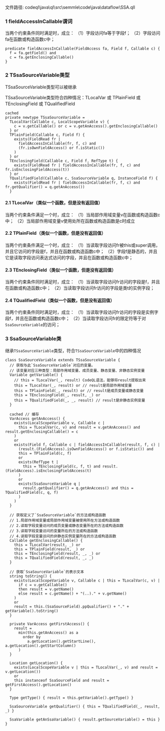 文件路径: codeql\java\ql\src\semmle\code\java\dataflow\SSA.qll


### 1 fieldAccessInCallable谓词

当两个约束条件同时满足时，成立：
（1）字段访问fa等于字段f；
（2）字段访问fa在函数或构造函数c中；
```qll
predicate fieldAccessInCallable(FieldAccess fa, Field f, Callable c) {
  f = fa.getField() and
  c = fa.getEnclosingCallable()
}
```

### 2 TSsaSourceVariable类型

TSsaSourceVariable类型可以被继承

TSsaSourceVariable类型符合四种情况：TLocalVar 或 TPlainField 或 TEnclosingField 或 TQualifiedField

```qll
cached
private newtype TSsaSourceVariable =
  TLocalVar(Callable c, LocalScopeVariable v) {
    c = v.getCallable() or c = v.getAnAccess().getEnclosingCallable()
  } or
  TPlainField(Callable c, Field f) {
    exists(FieldRead fr |
      fieldAccessInCallable(fr, f, c) and
      (fr.isOwnFieldAccess() or f.isStatic())
    )
  } or
  TEnclosingField(Callable c, Field f, RefType t) {
    exists(FieldRead fr | fieldAccessInCallable(fr, f, c) and fr.isEnclosingFieldAccess(t))
  } or
  TQualifiedField(Callable c, SsaSourceVariable q, InstanceField f) {
    exists(FieldRead fr | fieldAccessInCallable(fr, f, c) and fr.getQualifier() = q.getAnAccess())
  }
```

#### 2.1 TLocalVar（类似一个函数，但是没有返回值）
当两个约束条件满足一个时，成立：
（1）当局部作用域变量v在函数或构造函数c中；
（2）当局部作用域变量v使用处所在函数或构造函数是c时成立

#### 2.2 TPlainField（类似一个函数，但是没有返回值）
当两个约束条件满足一个时，成立：
（1）当读取字段访问fr被this或super调用，并且它访问的字段是f，并且在函数或构造函数c中；
（2）字段f是静态的，并且它是读取字段访问表达式访问的字段，并且在函数或构造函数c中；

#### 2.3 TEnclosingField（类似一个函数，但是没有返回值）
当两个约束条件同时满足时，成立：
（1）当读取字段访问fr访问的字段是f，并且在函数或构造函数c中；
（2）当读取字段访问fr访问的字段是类t的实例字段；

#### 2.4 TQualifiedField（类似一个函数，但是没有返回值）
当两个约束条件同时满足时，成立：
（1）当读取字段访问fr访问的字段是实例字段f，并且在函数或构造函数c中；
（2）当读取字段访问fr的限定符等于对`SsaSourceVariable`的访问；

### 3 SsaSourceVariable类

继承`TSsaSourceVariable`类型，符合`TSsaSourceVariable`中的四种情况

```qll
class SsaSourceVariable extends TSsaSourceVariable {
  // 获取与此`SsaSourceVariable`对应的变量。
  // 该变量对应三种类型：局部作用域变量、成员变量、静态变量、非静态实例变量
  Variable getVariable() {
    // this = TLocalVar(_, result) CodeQL语法，能够将result提取出来
    this = TLocalVar(_, result) or // result是局部作用域变量 
    this = TPlainField(_, result) or // result是成员变量或静态变量
    this = TEnclosingField(_, result, _) or
    this = TQualifiedField(_, _, result) // result是非静态实例变量
  }

  cached // 缓存
  VarAccess getAnAccess() {
    exists(LocalScopeVariable v, Callable c |
      this = TLocalVar(c, v) and result = v.getAnAccess() and result.getEnclosingCallable() = c
    )
    or
    exists(Field f, Callable c | fieldAccessInCallable(result, f, c) |
      (result.(FieldAccess).isOwnFieldAccess() or f.isStatic()) and
      this = TPlainField(c, f)
      or
      exists(RefType t |
        this = TEnclosingField(c, f, t) and result.(FieldAccess).isEnclosingFieldAccess(t)
      )
      or
      exists(SsaSourceVariable q |
        result.getQualifier() = q.getAnAccess() and this = TQualifiedField(c, q, f)
      )
    )
  }
  
  // 获取定义了`SsaSourceVariable`的方法或构造函数
  // 1.局部作用域变量或局部作用域变量被使用所在方法或构造函数
  // 2.读取字段变量访问的成员变量或静态变量所在的方法或构造函数
  // 3.读取字段变量访问的变量所在的方法或构造函数
  // 4.读取字段变量访问的非静态实例变量所在的方法或构造函数
  Callable getEnclosingCallable() {
    this = TLocalVar(result, _) or
    this = TPlainField(result, _) or
    this = TEnclosingField(result, _, _) or
    this = TQualifiedField(result, _, _)
  }

  // 获取`SsaSourceVariable`的表示文本
  string toString() {
    exists(LocalScopeVariable v, Callable c | this = TLocalVar(c, v) |
      if c = v.getCallable()
      then result = v.getName()
      else result = c.getName() + "(..)." + v.getName()
    )
    or
    result = this.(SsaSourceField).ppQualifier() + "." + getVariable().toString()
  }

  private VarAccess getFirstAccess() {
    result =
      min(this.getAnAccess() as a
        order by
          a.getLocation().getStartLine(), a.getLocation().getStartColumn()
      )
  }

  Location getLocation() {
    exists(LocalScopeVariable v | this = TLocalVar(_, v) and result = v.getLocation())
    or
    this instanceof SsaSourceField and result = getFirstAccess().getLocation()
  }

  Type getType() { result = this.getVariable().getType() }

  SsaSourceVariable getQualifier() { this = TQualifiedField(_, result, _) }

  SsaVariable getAnSsaVariable() { result.getSourceVariable() = this }
}
```
